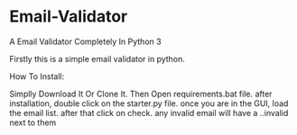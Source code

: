 # Email-Validator
A Email Validator Completely In Python 3




Firstly this is a simple email validator in python.


How To Install:

Simplly Download It Or Clone It. Then Open requirements.bat file. after installation, double click on the starter.py file. once you are in the GUI, load the email list. after that click on check. any invalid email will have a ..invalid next to them
